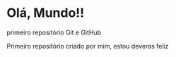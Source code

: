 # Olá, Mundo!!
 primeiro repositório Git e GitHub

Primeiro repositório criado por mim, estou deveras feliz
